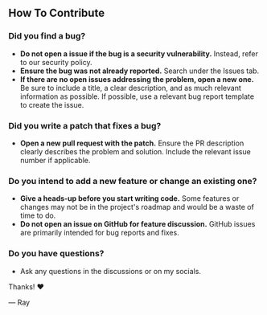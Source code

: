 ## How To Contribute

### **Did you find a bug?**

* **Do not open a issue if the bug is a security vulnerability.** Instead, refer to our security policy.
* **Ensure the bug was not already reported.** Search under the Issues tab.
* **If there are no open issues addressing the problem, open a new one.** Be sure to include a title, a clear description, and as much relevant information as possible. If possible, use a relevant bug report template to create the issue.

### **Did you write a patch that fixes a bug?**

* **Open a new pull request with the patch.** Ensure the PR description clearly describes the problem and solution. Include the relevant issue number if applicable.

### **Do you intend to add a new feature or change an existing one?**

* **Give a heads-up before you start writing code.** Some features or changes may not be in the project's roadmap and would be a waste of time to do.
* **Do not open an issue on GitHub for feature discussion.** GitHub issues are primarily intended for bug reports and fixes.

### **Do you have questions?**

* Ask any questions in the discussions or on my socials.

Thanks! :heart:

— Ray

